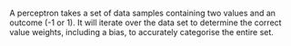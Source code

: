 A perceptron takes a set of data samples containing two values and an outcome (-1 or 1).
It will iterate over the data set to determine the correct value weights, including a bias, to accurately categorise the entire set.
